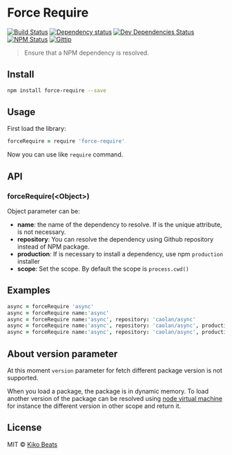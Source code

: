 # Force Require

[![Build Status](http://img.shields.io/travis/Kikobeats/force-require/master.svg?style=flat)](https://travis-ci.org/Kikobeats/force-require)
[![Dependency status](http://img.shields.io/david/Kikobeats/force-require.svg?style=flat)](https://david-dm.org/Kikobeats/force-require)
[![Dev Dependencies Status](http://img.shields.io/david/dev/Kikobeats/force-require.svg?style=flat)](https://david-dm.org/Kikobeats/force-require#info=devDependencies)
[![NPM Status](http://img.shields.io/npm/dm/forcerequire.svg?style=flat)](https://www.npmjs.org/package/forcer-equire)
[![Gittip](http://img.shields.io/gittip/Kikobeats.svg?style=flat)](https://www.gittip.com/Kikobeats/)

> Ensure that a NPM dependency is resolved.

## Install

```bash
npm install force-require --save
```

## Usage

First load the library:

```coffee
forceRequire = require 'force-require'
```
Now you can use like `require` command.

## API

### forceRequire(\<Object>)

Object parameter can be:

* **name**: the name of the dependency to resolve. If is the unique attribute, is not necessary.
* **repository**: You can resolve the dependency using Github repository instead of NPM package.
* **production**: If is necessary to install a dependency, use npm `production` installer
* **scope**: Set the scope. By default the scope is `process.cwd()`

## Examples

```coffee
async = forceRequire 'async'
async = forceRequire name:'async'
async = forceRequire name:'async', repository: 'caolan/async'
async = forceRequire name:'async', repository: 'caolan/async', production: true
async = forceRequire name:'async', repository: 'caolan/async', production: true, scope: process.cwd() + '/testApp'
```

## About version parameter

At this moment `version` parameter for fetch different package version is not supported.

When you load a package, the package is in dynamic memory. To load another version of the package can be resolved using [node virtual machine](http://www.davidmclifton.com/2011/08/18/node-js-virtual-machine-vm-usage/) for instance the different version in other scope and return it.


## License

MIT © [Kiko Beats](http://www.kikobeats.com)


